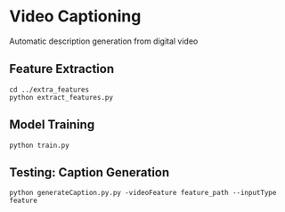 # Video Captioning 
Automatic description generation from digital video

## Feature Extraction 

```
cd ../extra_features
python extract_features.py
```

## Model Training 
```
python train.py
```

## Testing: Caption Generation 
```
python generateCaption.py.py -videoFeature feature_path --inputType feature
```
